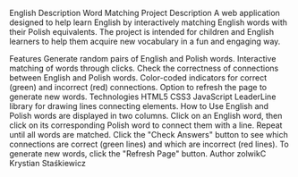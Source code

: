 English Description
Word Matching
Project Description
A web application designed to help learn English by interactively matching English words with their Polish equivalents. The project is intended for children and English learners to help them acquire new vocabulary in a fun and engaging way.

Features
Generate random pairs of English and Polish words.
Interactive matching of words through clicks.
Check the correctness of connections between English and Polish words.
Color-coded indicators for correct (green) and incorrect (red) connections.
Option to refresh the page to generate new words.
Technologies
HTML5
CSS3
JavaScript
LeaderLine library for drawing lines connecting elements.
How to Use
English and Polish words are displayed in two columns.
Click on an English word, then click on its corresponding Polish word to connect them with a line.
Repeat until all words are matched.
Click the "Check Answers" button to see which connections are correct (green lines) and which are incorrect (red lines).
To generate new words, click the "Refresh Page" button.
Author
zolwikC Krystian Staśkiewicz
